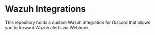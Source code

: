 # Wazuh Integrations

This repository holds a custom Wazuh integration for Discord that allows you to forward Wazuh alerts via Webhook.




